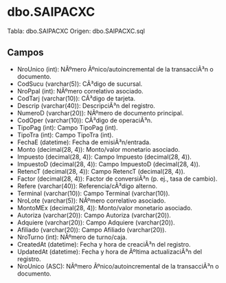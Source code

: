 ﻿# dbo.SAIPACXC

Tabla: dbo.SAIPACXC
Origen: dbo.SAIPACXC.sql

## Campos

- NroUnico (int): NÃºmero Ãºnico/autoincremental de la transacciÃ³n o documento.
- CodSucu (varchar(5)): CÃ³digo de sucursal.
- NroPpal (int): NÃºmero correlativo asociado.
- CodTarj (varchar(10)): CÃ³digo de tarjeta.
- Descrip (varchar(40)): DescripciÃ³n del registro.
- NumeroD (varchar(20)): NÃºmero de documento principal.
- CodOper (varchar(10)): CÃ³digo de operaciÃ³n.
- TipoPag (int): Campo TipoPag (int).
- TipoTra (int): Campo TipoTra (int).
- FechaE (datetime): Fecha de emisiÃ³n/entrada.
- Monto (decimal(28, 4)): Monto/valor monetario asociado.
- Impuesto (decimal(28, 4)): Campo Impuesto (decimal(28, 4)).
- ImpuestoD (decimal(28, 4)): Campo ImpuestoD (decimal(28, 4)).
- RetencT (decimal(28, 4)): Campo RetencT (decimal(28, 4)).
- Factor (decimal(28, 4)): Factor de conversiÃ³n (p. ej., tasa de cambio).
- Refere (varchar(40)): Referencia/cÃ³digo alterno.
- Terminal (varchar(10)): Campo Terminal (varchar(10)).
- NroLote (varchar(5)): NÃºmero correlativo asociado.
- MontoMEx (decimal(28, 4)): Monto/valor monetario asociado.
- Autoriza (varchar(20)): Campo Autoriza (varchar(20)).
- Adquiere (varchar(20)): Campo Adquiere (varchar(20)).
- Afiliado (varchar(20)): Campo Afiliado (varchar(20)).
- NroTurno (int): NÃºmero de turno/caja.
- CreatedAt (datetime): Fecha y hora de creaciÃ³n del registro.
- UpdatedAt (datetime): Fecha y hora de Ãºltima actualizaciÃ³n del registro.
- NroUnico (ASC): NÃºmero Ãºnico/autoincremental de la transacciÃ³n o documento.

